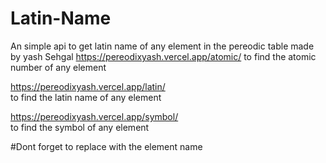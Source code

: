 # Latin-Name

An simple api to get latin name of any element in the pereodic table made by yash Sehgal 
https://pereodixyash.vercel.app/atomic/<element>
  to find the atomic number of any element 
  
https://pereodixyash.vercel.app/latin/<element>  
   to find the latin name of any element 
  
https://pereodixyash.vercel.app/symbol/<element>  
   to find the symbol of any element 
  
  #Dont forget to replace <elemnt> with the element name 
